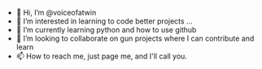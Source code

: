 - 👋 Hi, I’m @voiceofatwin
- 👀 I’m interested in learning to code better projects ...
- 🌱 I’m currently learning python and how to use github
- 💞️ I’m looking to collaborate on gun projects where I can contribute and learn 
- 📫 How to reach me, just page me, and I'll call you.

<!---
voiceofatwin/voiceofatwin is a ✨ special ✨ repository because its `README.md` (this file) appears on your GitHub profile.
You can click the Preview link to take a look at your changes.
--->
